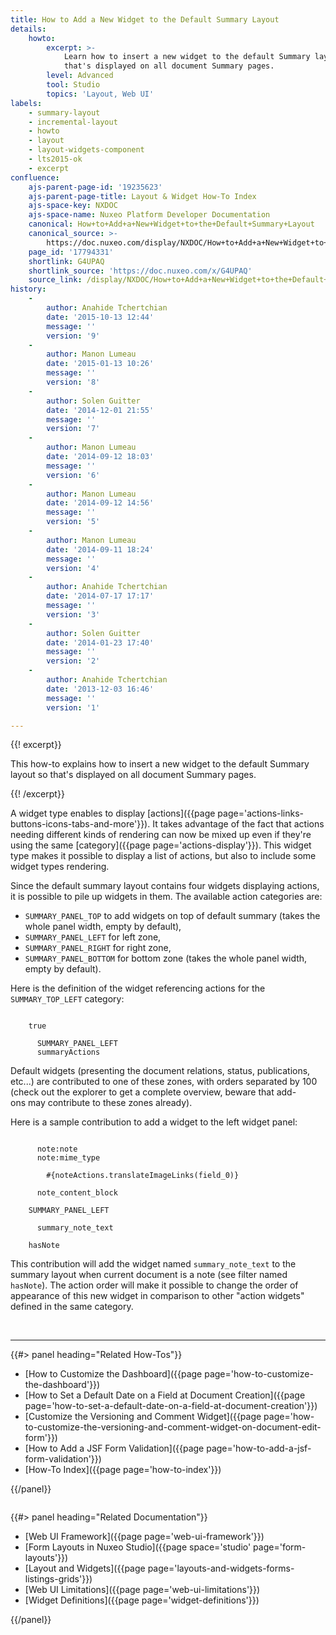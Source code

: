 ```yaml
---
title: How to Add a New Widget to the Default Summary Layout
details:
    howto:
        excerpt: >-
            Learn how to insert a new widget to the default Summary layout so
            that's displayed on all document Summary pages.
        level: Advanced
        tool: Studio
        topics: 'Layout, Web UI'
labels:
    - summary-layout
    - incremental-layout
    - howto
    - layout
    - layout-widgets-component
    - lts2015-ok
    - excerpt
confluence:
    ajs-parent-page-id: '19235623'
    ajs-parent-page-title: Layout & Widget How-To Index
    ajs-space-key: NXDOC
    ajs-space-name: Nuxeo Platform Developer Documentation
    canonical: How+to+Add+a+New+Widget+to+the+Default+Summary+Layout
    canonical_source: >-
        https://doc.nuxeo.com/display/NXDOC/How+to+Add+a+New+Widget+to+the+Default+Summary+Layout
    page_id: '17794331'
    shortlink: G4UPAQ
    shortlink_source: 'https://doc.nuxeo.com/x/G4UPAQ'
    source_link: /display/NXDOC/How+to+Add+a+New+Widget+to+the+Default+Summary+Layout
history:
    - 
        author: Anahide Tchertchian
        date: '2015-10-13 12:44'
        message: ''
        version: '9'
    - 
        author: Manon Lumeau
        date: '2015-01-13 10:26'
        message: ''
        version: '8'
    - 
        author: Solen Guitter
        date: '2014-12-01 21:55'
        message: ''
        version: '7'
    - 
        author: Manon Lumeau
        date: '2014-09-12 18:03'
        message: ''
        version: '6'
    - 
        author: Manon Lumeau
        date: '2014-09-12 14:56'
        message: ''
        version: '5'
    - 
        author: Manon Lumeau
        date: '2014-09-11 18:24'
        message: ''
        version: '4'
    - 
        author: Anahide Tchertchian
        date: '2014-07-17 17:17'
        message: ''
        version: '3'
    - 
        author: Solen Guitter
        date: '2014-01-23 17:40'
        message: ''
        version: '2'
    - 
        author: Anahide Tchertchian
        date: '2013-12-03 16:46'
        message: ''
        version: '1'

---
```

{{! excerpt}}

This how-to explains how to insert a new widget to the default Summary layout so that's displayed on all document Summary pages.

{{! /excerpt}}

A widget type enables to display [actions]({{page page='actions-links-buttons-icons-tabs-and-more'}}). It takes advantage of the fact that actions needing different kinds of rendering can now be mixed up even if they're using the same [category]({{page page='actions-display'}}). This widget type makes it possible to display a list of actions, but also to include some widget types rendering.

Since the default summary layout contains four widgets displaying actions, it is possible to pile up widgets in them. The available action categories are:

*   `SUMMARY_PANEL_TOP` to add widgets on top of default summary (takes the whole panel width, empty by default),
*   `SUMMARY_PANEL_LEFT` for left zone,
*   `SUMMARY_PANEL_RIGHT` for right zone,
*   `SUMMARY_PANEL_BOTTOM` for bottom zone (takes the whole panel width, empty by default).

Here is the definition of the widget referencing actions for the `SUMMARY_TOP_LEFT` category:

```

    true

      SUMMARY_PANEL_LEFT
      summaryActions

```

Default widgets (presenting the document relations, status, publications, etc...) are contributed to one of these zones, with orders separated by 100 (check out the explorer to get a complete overview, beware that add-ons&nbsp;may contribute to these zones already).

Here is a sample contribution to add a widget to the left widget panel:

```

      note:note
      note:mime_type

        #{noteActions.translateImageLinks(field_0)}

      note_content_block

    SUMMARY_PANEL_LEFT

      summary_note_text

    hasNote

```

This contribution will add the widget named `summary_note_text` to the summary layout when current document is a note (see filter named `hasNote`).
The action order will make it possible to change the order of appearance of this new widget in comparison to other "action widgets" defined in the same category.

&nbsp;

* * *

<div class="row" data-equalizer="" data-equalize-on="medium">

<div class="column medium-6">{{#> panel heading="Related How-Tos"}}

*   [How to Customize the Dashboard]({{page page='how-to-customize-the-dashboard'}})
*   [How to Set a Default Date on a Field at Document Creation]({{page page='how-to-set-a-default-date-on-a-field-at-document-creation'}})
*   [Customize the Versioning and Comment Widget]({{page page='how-to-customize-the-versioning-and-comment-widget-on-document-edit-form'}})
*   [How to Add a JSF Form Validation]({{page page='how-to-add-a-jsf-form-validation'}})
*   [How-To Index]({{page page='how-to-index'}})

{{/panel}}</div>

<div class="column medium-6">{{#> panel heading="Related Documentation"}}

*   [Web UI Framework]({{page page='web-ui-framework'}})
*   [Form Layouts in Nuxeo Studio]({{page space='studio' page='form-layouts'}})
*   [Layout and Widgets]({{page page='layouts-and-widgets-forms-listings-grids'}})
*   [Web UI Limitations]({{page page='web-ui-limitations'}})
*   [Widget Definitions]({{page page='widget-definitions'}})

{{/panel}}</div>

</div>